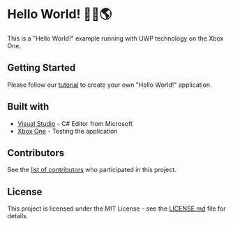 # Hello World! 🙋🏼🌎

This is a "Hello World!" example running with UWP technology on the Xbox One.

## Getting Started

Please follow our [tutorial](https://xboxdev.com/tutorials/schritt-fuer-schritt-zum-hello-world-auf-der-xbox-one) to create your own "Hello World!" application.

## Built with

* [Visual Studio](https://visualstudio.microsoft.com/) - C# Editor from Microsoft
* [Xbox One](https://afflnk.microsoft.com/c/1256010/476314/7806/) - Testing the application


## Contributors

See the [list of contributors](https://github.com/XboxDevCom/example-hello-world/contributors) who participated in this project.


## License

This project is licensed under the MIT License - see the [LICENSE.md](LICENSE.md) file for details.
